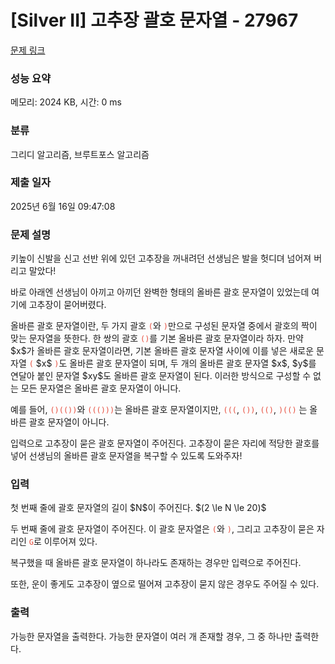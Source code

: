 # [Silver II] 고추장 괄호 문자열 - 27967 

[문제 링크](https://www.acmicpc.net/problem/27967) 

### 성능 요약

메모리: 2024 KB, 시간: 0 ms

### 분류

그리디 알고리즘, 브루트포스 알고리즘

### 제출 일자

2025년 6월 16일 09:47:08

### 문제 설명

<p>키높이 신발을 신고 선반 위에 있던 고추장을 꺼내려던 선생님은 발을 헛디뎌 넘어져 버리고 말았다!</p>

<p>바로 아래엔 선생님이 아끼고 아끼던 완벽한 형태의 올바른 괄호 문자열이 있었는데 여기에 고추장이 묻어버렸다. </p>

<p>올바른 괄호 문자열이란, 두 가지 괄호 <span style="color:#e74c3c;"><code>(</code></span>와 <span style="color:#e74c3c;"><code>)</code></span>만으로 구성된 문자열 중에서 괄호의 짝이 맞는 문자열을 뜻한다. 한 쌍의 괄호 <span style="color:#e74c3c;"><code>()</code></span>를 기본 올바른 괄호 문자열이라 하자. 만약 $x$가 올바른 괄호 문자열이라면, 기본 올바른 괄호 문자열 사이에 이를 넣은 새로운 문자열 <span style="color:#e74c3c;"><code>(</code></span> $x$ <span style="color:#e74c3c;"><code>)</code></span>도 올바른 괄호 문자열이 되며, 두 개의 올바른 괄호 문자열 $x$, $y$를 연달아 붙인 문자열 $xy$도 올바른 괄호 문자열이 된다. 이러한 방식으로 구성할 수 없는 모든 문자열은 올바른 괄호 문자열이 아니다.</p>

<p>예를 들어, <span style="color:#e74c3c;"><code>()(())</code></span>와 <span style="color:#e74c3c;"><code>((()))</code></span>는 올바른 괄호 문자열이지만, <span style="color:#e74c3c;"><code>(((</code></span>, <span style="color:#e74c3c;"><code>())</code></span>, <span style="color:#e74c3c;"><code>(()</code></span>, <span style="color:#e74c3c;"><code>)(()</code></span> 는 올바른 괄호 문자열이 아니다.</p>

<p>입력으로 고추장이 묻은 괄호 문자열이 주어진다. 고추장이 묻은 자리에 적당한 괄호를 넣어 선생님의 올바른 괄호 문자열을 복구할 수 있도록 도와주자!</p>

### 입력 

 <p>첫 번째 줄에 괄호 문자열의 길이 $N$이 주어진다. $(2 \le N \le 20)$</p>

<p>두 번째 줄에 괄호 문자열이 주어진다. 이 괄호 문자열은 <span style="color:#e74c3c;"><code>(</code></span>와 <span style="color:#e74c3c;"><code>)</code></span>, 그리고 고추장이 묻은 자리인 <span style="color:#e74c3c;"><code>G</code></span>로 이루어져 있다.</p>

<p>복구했을 때 올바른 괄호 문자열이 하나라도 존재하는 경우만 입력으로 주어진다.</p>

<p>또한, 운이 좋게도 고추장이 옆으로 떨어져 고추장이 묻지 않은 경우도 주어질 수 있다.</p>

### 출력 

 <p>가능한 문자열을 출력한다. 가능한 문자열이 여러 개 존재할 경우, 그 중 하나만 출력한다.</p>

